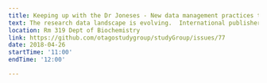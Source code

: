 ```yaml
---
title: Keeping up with the Dr Joneses - New data management practices that you should know about 
text: The research data landscape is evolving.  International publishers and funders are now mandating for best practice in data planning, description, storage, and sharing.  Don't be caught out.  By attending this Otago Study Group session, being facilitated by the Research Support Unit and Subject Librarian Justin Farquhar, you will increase your knowledge of best practice data lifecycle approaches.  
location: Rm 319 Dept of Biochemistry
link: https://github.com/otagostudygroup/studyGroup/issues/77
date: 2018-04-26
startTime: '11:00'
endTime: '12:00'

---
```


